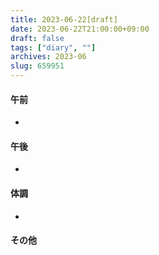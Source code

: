 ```yaml
---
title: 2023-06-22[draft]
date: 2023-06-22T21:00:00+09:00
draft: false
tags: ["diary", ""]
archives: 2023-06
slug: 659951
---
```

#### 午前
- 
#### 午後
- 
#### 体調
- 
#### その他